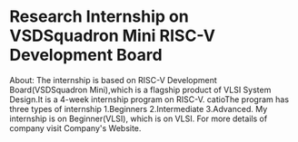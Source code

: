 # Research Internship on VSDSquadron Mini RISC-V Development Board

About: The internship is based on RISC-V Development Board(VSDSquadron Mini),which is a flagship product of VLSI System Design.It is a 4-week internship program on RISC-V. catioThe program has three types of internship 1.Beginners 2.Intermediate 3.Advanced. My internship is on Beginner(VLSI), which is on VLSI.
For more details of company visit Company's Website.

